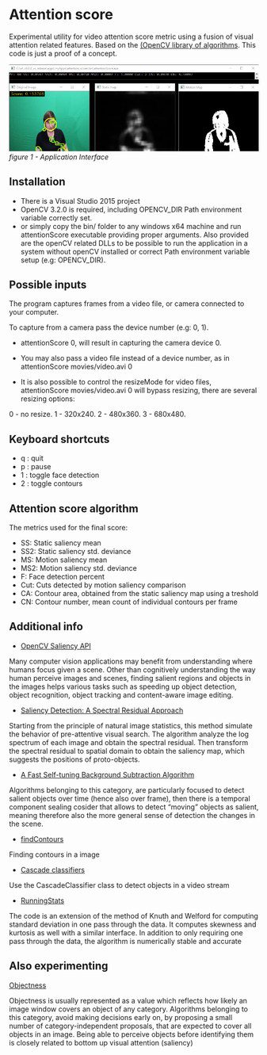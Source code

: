 # Attention score 

Experimental utility for video attention score metric using a fusion of visual attention related features. Based on the [(OpenCV library of algorithms](https://opencv.org/). This code is just a proof of a concept.

![figure 1](/images/screenshot.jpg)
*figure 1 - Application Interface* 

## Installation

* There is a Visual Studio 2015 project
* OpenCV 3.2.0 is required, including OPENCV_DIR Path environment variable correctly set.
* or simply copy the bin/ folder to any windows x64 machine and run attentionScore executable providing proper arguments. Also provided are the openCV related DLLs to be possible to run the application in a system without openCV installed or correct Path environment variable setup (e.g: OPENCV_DIR).

## Possible inputs

The program captures frames from a video file, or camera connected to your computer.

To capture from a camera pass the device number (e.g: 0, 1).

* attentionScore 0, will result in capturing the camera device 0.

* You may also pass a video file instead of a device number, as in attentionScore movies/video.avi 0

* It is also possible to control the resizeMode for video files, attentionScore movies/video.avi 0 will bypass resizing, 
there are several resizing options:

0 - no resize.
1 - 320x240.
2 - 480x360.
3 - 680x480.

## Keyboard shortcuts

* q : quit
* p : pause
* 1 : toggle face detection
* 2 : toggle contours

## Attention score algorithm

The metrics used for the final score:

* SS:  Static saliency mean
* SS2: Static saliency std. deviance
* MS:  Motion saliency mean
* MS2: Motion saliency std. deviance
* F:   Face detection percent
* Cut: Cuts detected by motion saliency comparison
* CA:  Contour area, obtained from the static saliency map using a treshold
* CN:  Contour number, mean count of individual contours per frame

## Additional info

* [OpenCV Saliency API](https://docs.opencv.org/3.0-beta/modules/saliency/doc/saliency.html)

Many computer vision applications may benefit from understanding where humans focus given a scene. Other than cognitively understanding the way human perceive images and scenes, finding salient regions and objects in the images helps various tasks such as speeding up object detection, object recognition, object tracking and content-aware image editing.

* [Saliency Detection: A Spectral Residual Approach](https://www.google.pt/url?sa=t&rct=j&q=&esrc=s&source=web&cd=1&ved=0ahUKEwjnxZbw8qXaAhUD0RQKHToFDPwQFggsMAA&url=http%3A%2F%2Fbcmi.sjtu.edu.cn%2F~zhangliqing%2FPapers%2F2007CVPR_Houxiaodi_04270292.pdf&usg=AOvVaw2ofGQaPXbfGjDvt3mnsILR)

Starting from the principle of natural image statistics, this method simulate the behavior of pre-attentive visual search. The algorithm analyze the log spectrum of each image and obtain the spectral residual. Then transform the spectral residual to spatial domain to obtain the saliency map, which suggests the positions of proto-objects.

* [A Fast Self-tuning Background Subtraction Algorithm](https://www.google.pt/url?sa=t&rct=j&q=&esrc=s&source=web&cd=1&ved=0ahUKEwjTu_fm86XaAhXCSBQKHasaA5QQFggsMAA&url=https%3A%2F%2Fpdfs.semanticscholar.org%2F9752%2F9871deda00fea80a9781e29189970553812e.pdf&usg=AOvVaw0GCrl171KenpGNEVtima1z)

Algorithms belonging to this category, are particularly focused to detect salient objects over time (hence also over frame), then there is a temporal component sealing cosider that allows to detect “moving” objects as salient, meaning therefore also the more general sense of detection the changes in the scene.

* [findContours](https://docs.opencv.org/3.0-beta/doc/tutorials/imgproc/shapedescriptors/find_contours/find_contours.html)

Finding contours in a image

* [Cascade classifiers](https://docs.opencv.org/3.0-beta/doc/tutorials/objdetect/cascade_classifier/cascade_classifier.html)

Use the CascadeClassifier class to detect objects in a video stream

* [RunningStats](https://www.johndcook.com/blog/skewness_kurtosis/)

The code is an extension of the method of Knuth and Welford for computing standard deviation in one pass through the data. It computes skewness and kurtosis as well with a similar interface. In addition to only requiring one pass through the data, the algorithm is numerically stable and accurate


## Also experimenting

[Objectness](https://docs.opencv.org/3.0-beta/modules/saliency/doc/objectness_algorithms.html)

Objectness is usually represented as a value which reflects how likely an image window covers an object of any category. Algorithms belonging to this category, avoid making decisions early on, by proposing a small number of category-independent proposals, that are expected to cover all objects in an image. Being able to perceive objects before identifying them is closely related to bottom up visual attention (saliency)